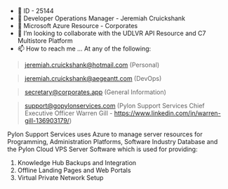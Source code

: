 - 👋 ID - 25144
- 👀 Developer Operations Manager - Jeremiah Cruickshank
- 🌱 Microsoft Azure Resource - Corporates
- 💞️ I’m looking to collaborate with the UDLVR API Resource and C7 Multistore Platform
- 📫 How to reach me ... At any of the following: 
> jeremiah.cruickshank@hotmail.com (Personal)

> jeremiah.cruickshank@aegeantt.com (DevOps)

> secretary@corporates.app (General Information)

> support@gopylonservices.com (Pylon Support Services Chief Executive Officer Warren Gill - https://www.linkedin.com/in/warren-gill-136903179/)

Pylon Support Services uses Azure to manage server resources for Programming, Administration Platforms, Software Industry Database and the Pylon Cloud VPS Server Software which is used for providing:
1.  Knowledge Hub Backups and Integration
2.  Offline Landing Pages and Web Portals
3.  Virtual Private Network Setup

<!---
Jeremiahv8/Jeremiahv8 is a ✨ special ✨ repository because its `README.md` (this file) appears on your GitHub profile.
You can click the Preview link to take a look at your changes.
--->
